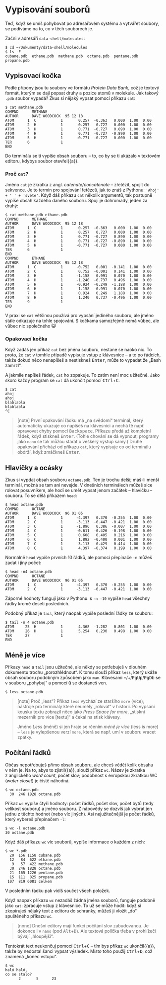 # Vypisování souborů

Teď, když se umíš pohybovat po adresářovém systému a vytvářet soubory,
se podíváme na to, co v těch souborech je.

Začni v adresáři `data-shell/molecules`:

```console
$ cd ~/Dokumenty/data-shell/molecules
$ ls -F
cubane.pdb  ethane.pdb  methane.pdb  octane.pdb  pentane.pdb  propane.pdb
```


## Vypisovací kočka

Podle přípony jsou tu soubory ve formátu *Protein Data Bank*,
což je textový formát, kterým se dají popsat druhy a pozice atomů v molekule.
Jak takový `.pdb` soubor vypadá?
Zkus si nějaký vypsat pomocí příkazu `cat`:

```console
$ cat methane.pdb
COMPND      METHANE
AUTHOR      DAVE WOODCOCK  95 12 18
ATOM      1  C           1       0.257  -0.363   0.000  1.00  0.00
ATOM      2  H           1       0.257   0.727   0.000  1.00  0.00
ATOM      3  H           1       0.771  -0.727   0.890  1.00  0.00
ATOM      4  H           1       0.771  -0.727  -0.890  1.00  0.00
ATOM      5  H           1      -0.771  -0.727   0.000  1.00  0.00
TER       6              1
END
```

Do terminálu se ti vypíše obsah souboru – to, co by se ti ukázalo v textovém
editoru, kdybys soubor otevřel{{a}}.

### Proč `cat`?

Jméno `cat` je zkratka z angl. *catenate*/*concatenate* – zřetězit,
spojit do sekvence. Je to termín pro spojování řetězců, jak to znáš
z Pythonu: `'Ahoj' + ' ' + 'světe'`.
Když dáš příkazu `cat` několik argumentů, tak postupně vypíše obsah každého
daného souboru. Spojí je dohromady, jeden za druhý:

```console
$ cat methane.pdb ethane.pdb
COMPND      METHANE
AUTHOR      DAVE WOODCOCK  95 12 18
ATOM      1  C           1       0.257  -0.363   0.000  1.00  0.00
ATOM      2  H           1       0.257   0.727   0.000  1.00  0.00
ATOM      3  H           1       0.771  -0.727   0.890  1.00  0.00
ATOM      4  H           1       0.771  -0.727  -0.890  1.00  0.00
ATOM      5  H           1      -0.771  -0.727   0.000  1.00  0.00
TER       6              1
END
COMPND      ETHANE
AUTHOR      DAVE WOODCOCK  95 12 18
ATOM      1  C           1      -0.752   0.001  -0.141  1.00  0.00
ATOM      2  C           1       0.752  -0.001   0.141  1.00  0.00
ATOM      3  H           1      -1.158   0.991   0.070  1.00  0.00
ATOM      4  H           1      -1.240  -0.737   0.496  1.00  0.00
ATOM      5  H           1      -0.924  -0.249  -1.188  1.00  0.00
ATOM      6  H           1       1.158  -0.991  -0.070  1.00  0.00
ATOM      7  H           1       0.924   0.249   1.188  1.00  0.00
ATOM      8  H           1       1.240   0.737  -0.496  1.00  0.00
TER       9              1
END
```

V praxi se `cat` většinou používá pro vypsání jediného souboru,
ale jméno stále odkazuje na tohle spojování.
S kočkama samozřejmě nemá vůbec, ale vůbec nic společného 😺


### Opakovací kočka

Když zadáš jen příkaz `cat` bez jména souboru, nestane se naoko nic.
To proto, že `cat` v tomhle případě vypisuje vstup z klávesnice – a to
po řádcích, takže dokud něco nenapíšeš a nestiskneš <kbd>Enter</kbd>,
může to vypadat že „Bash zamrzl“.

A jakmile napíšeš řádek, `cat` ho zopakuje.
To zatím není moc užitečné.
Jako skoro každý program se `cat` dá ukončit
pomocí <kbd>Ctrl</kbd>+<kbd>C</kbd>.

```console
$ cat
ahoj
ahoj
blablabla
blablabla
^C
```

> [note]
> První opakování řádku má „na svědomí“ terminál, který automaticky ukazuje
> co napíšeš na klávesnici a nechá tě např. opravovat chyby pomocí
> <kbd>Backspace</kbd>.
> Příkazu předá až kompletní řádek, když stiskneš <kbd>Enter</kbd>.
> (Tohle chování se dá vypnout; programy jako `nano` se tak můžou starat
> o veškerý výstup samy.)
> Druhé opakování přichází od příkazu `cat`, který vypisuje co od terminálu
> obdrží, když zmáčkneš <kbd>Enter</kbd>.


## Hlavičky a ocásky

Zkus si vypdat obsah souboru `octane.pdb`.
Ten je trochu delší; máš-li menší terminál, možná se tam ani nevejde.
V dnešních terminálech můžeš sice rolovat posuvníkem,
ale hodí se umět vypsat jenom začátek – hlavičku – souboru.
To se dělá příkazem `head`:

```console
$ head octane.pdb
COMPND      OCTANE
AUTHOR      DAVE WOODCOCK  96 01 05
ATOM      1  C           1      -4.397   0.370  -0.255  1.00  0.00
ATOM      2  C           1      -3.113  -0.447  -0.421  1.00  0.00
ATOM      3  C           1      -1.896   0.386  -0.007  1.00  0.00
ATOM      4  C           1      -0.611  -0.426  -0.198  1.00  0.00
ATOM      5  C           1       0.608   0.405   0.216  1.00  0.00
ATOM      6  C           1       1.892  -0.400   0.001  1.00  0.00
ATOM      7  C           1       3.113   0.429   0.414  1.00  0.00
ATOM      8  C           1       4.397  -0.374   0.199  1.00  0.00
```

Normálně `head` vypíše prvních 10 řádků, ale pomocí přepínače `-n`
můžeš zadat i jiný počet:

```console
$ head -n4 octane.pdb
COMPND      OCTANE
AUTHOR      DAVE WOODCOCK  96 01 05
ATOM      1  C           1      -4.397   0.370  -0.255  1.00  0.00
ATOM      2  C           1      -3.113  -0.447  -0.421  1.00  0.00
```

Záporné hodnoty fungují jako v Pythonu: s `-n -10` vypíše `head` všechny řádky
kromě deseti posledních.

Podobný příkaz je `tail`, který naopak vypíše poslední řádky ze souboru:

```console
$ tail -n 4 octane.pdb
ATOM     25  H           1       4.368  -1.282   0.801  1.00  0.00
ATOM     26  H           1       5.254   0.230   0.498  1.00  0.00
TER      27              1
END
```


## Méně je více

Příkazy `head` a `tail` jsou užitečné, ale někdy se potřebuješ v dlouhém
dokumentu trochu „porozhlédnout“.
K tomu slouží příkaz `less`, který ukáže obsah souboru podobným způsobem
jako `man`.
Klávesami <kbd>↑</kbd>/<kbd>↓</kbd>/<kbd>PgUp</kbd>/<kbd>PgDb</kbd>
se v souboru „pohybuj“ a pomocí <kbd>Q</kbd> se dostaneš ven.

```console
$ less octane.pdb
```

> [note] Proč „less“?
> Příkaz `less` vychází ze staršího `more` (více), nástroje pro terminály
> které neuměly „rolovat“ v historii.
> Po vypsání kousku textu zobrazil něco jako *Press Space for more*,
> „stiskni mezerník pro více [textu]“ a čekal na stisk klávesy.
>
> Jméno *Less* (méně) si jen hraje se rčením *méně je více*
> (less is more) – `less` je vylepšenou verzí `more`, která se např. umí
> v souboru vracet zpátky.


## Počítání řádků

Občas nepotřebuješ přímo obsah souboru, ale chceš vědět kolik obsahu v něm je.
Na to, abys to zjistil{{a}}, slouží příkaz `wc`.
Název je zkratka z anglického *word count*, počet slov; podobnost s evropskou
zkratkou WC (*water closet*) je čistě náhodná.

```console
$ wc octane.pdb
  30  246 1828 octane.pdb
```

Příkaz `wc` vypíše čtyři hodnoty: počet řádků, počet slov, počet bytů
(tedy velikost souboru) a jméno souboru.
Z nápovědy se dozvíš jak vybrat jen jednu z těchto hodnot (nebo víc jiných).
Asi nejužitečnější je počet řádků, který vybereš přepínačem `-l`:

```console
$ wc -l octane.pdb
30 octane.pdb
```

Když dáš příkazu `wc` víc souborů, vypíše informace o každém z nich:

```console
$ wc *.pdb
  20  156 1158 cubane.pdb
  12   84  622 ethane.pdb
   9   57  422 methane.pdb
  30  246 1828 octane.pdb
  21  165 1226 pentane.pdb
  15  111  825 propane.pdb
 107  819 6081 celkem
```

V posledním řádku pak vidíš součet všech položek.

Když naopak příkazu `wc` nezadáš žádná jména souborů, funguje podobně jako
`cat`: zpracuje vstup z klávesnice.
To už se může hodit: když si zkopíruješ nějaký text z editoru do schránky,
můžeš ji vložit „do“ spuštěného příkazu `wc`.

> [none]
> Dnešní editory mají funkci počítání slov zabudovanou.
> Je dokonce i v `nano` (pod <kbd>Alt</kbd>+<kbd>D</kbd>).
> Ale textová políčka třeba v prohlížeči bývají „hloupější“.

Tentokrát text neukončuj pomocí <kbd>Ctrl</kbd>+<kbd>C</kbd> – tím bys
příkaz `wc` ukončil{{a}}, takže by nedostal šanci vypsat výsledek.
Místo toho použij <kbd>Ctrl</kbd>+<kbd>D</kbd>, což znamená „konec vstupu“.

```console
$ wc
haló haló,
co se stalo?
      2       5      23
```
